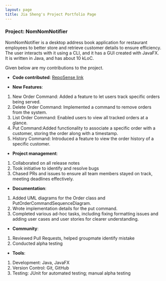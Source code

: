 ```yaml
---
layout: page
title: Jia Sheng's Project Portfolio Page
---
```


### Project: NomNomNotifier

NomNomNotifier is a desktop address book application for restaurant employees to better store and retrieve customer details to ensure efficiency.
The user interacts with it using a CLI, and it has a GUI created with JavaFX. It is written in Java, and has about 10 kLoC.

Given below are my contributions to the project.

* **Code contributed**: [RepoSense link](https://nus-cs2103-ay2425s1.github.io/tp-dashboard/?search=&sort=groupTitle&sortWithin=title&timeframe=commit&mergegroup=&groupSelect=groupByRepos&breakdown=true&checkedFileTypes=docs~functional-code~test-code~other&since=2024-09-20&tabOpen=true&tabType=authorship&tabAuthor=rimgik&tabRepo=AY2425S1-CS2103T-T13-2%2Ftp%5Bmaster%5D&authorshipIsMergeGroup=false&authorshipFileTypes=docs~functional-code~test-code&authorshipIsBinaryFileTypeChecked=false&authorshipIsIgnoredFilesChecked=false)

* **New Features**:
1. New Order Command: Added a feature to let users track specific orders being served.
2. Delete Order Command: Implemented a command to remove orders from the system.
3. List Order Command: Enabled users to view all tracked orders at a glance.
4. Put Command:Added functionality to associate a specific order with a customer, storing the order along with a timestamp.
5. History Command: Introduced a feature to view the order history of a specific customer.

* **Project management**:
1. Collaborated on all release notes
2. Took initiative to identify and resolve bugs
3. Chased PRs and issues to ensure all team members stayed on track, meeting deadlines effectively.
 
* **Documentation**:
1. Added UML diagrams for the Order class and PutOrderCommandSequenceDiagram.
2. Wrote implementation details for the put command.
3. Completed various ad-hoc tasks, including fixing formatting issues and adding user cases and user stories for clearer understanding.

* **Community**:
1. Reviewed Pull Requests, helped groupmate identify mistake
2. Conducted alpha testing

* **Tools**:
1. Development: Java, JavaFX
2. Version Control: Git, GitHub
3. Testing: JUnit for automated testing; manual alpha testing

